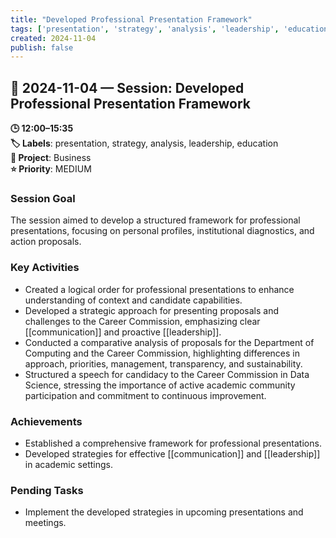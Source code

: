 ```yaml
---
title: "Developed Professional Presentation Framework"
tags: ['presentation', 'strategy', 'analysis', 'leadership', 'education']
created: 2024-11-04
publish: false
---
```


## 📅 2024-11-04 — Session: Developed Professional Presentation Framework

**🕒 12:00–15:35**  
**🏷️ Labels**: presentation, strategy, analysis, leadership, education  
**📂 Project**: Business  
**⭐ Priority**: MEDIUM  


### Session Goal
The session aimed to develop a structured framework for professional presentations, focusing on personal profiles, institutional diagnostics, and action proposals.

### Key Activities
- Created a logical order for professional presentations to enhance understanding of context and candidate capabilities.
- Developed a strategic approach for presenting proposals and challenges to the Career Commission, emphasizing clear [[communication]] and proactive [[leadership]].
- Conducted a comparative analysis of proposals for the Department of Computing and the Career Commission, highlighting differences in approach, priorities, management, transparency, and sustainability.
- Structured a speech for candidacy to the Career Commission in Data Science, stressing the importance of active academic community participation and commitment to continuous improvement.

### Achievements
- Established a comprehensive framework for professional presentations.
- Developed strategies for effective [[communication]] and [[leadership]] in academic settings.

### Pending Tasks
- Implement the developed strategies in upcoming presentations and meetings.
